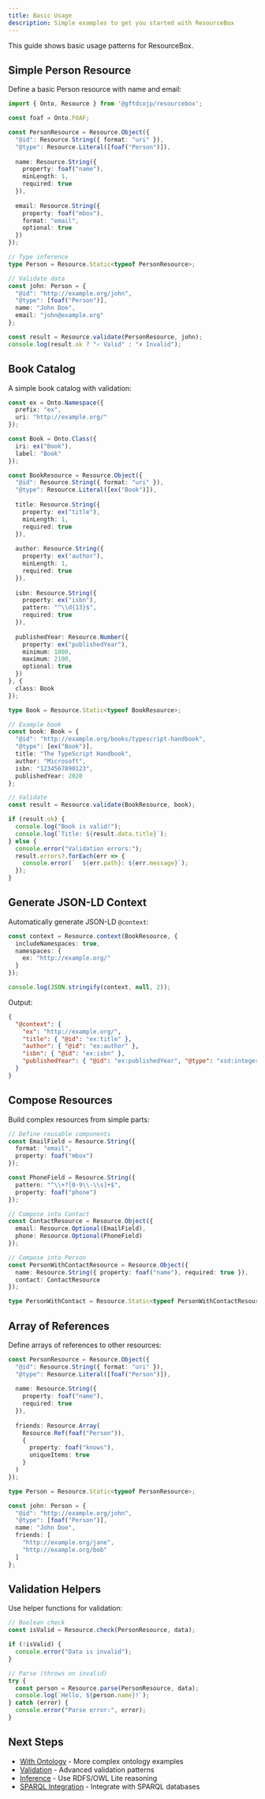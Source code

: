 ```yaml
---
title: Basic Usage
description: Simple examples to get you started with ResourceBox
---
```


This guide shows basic usage patterns for ResourceBox.

## Simple Person Resource

Define a basic Person resource with name and email:

```typescript
import { Onto, Resource } from '@gftdcojp/resourcebox';

const foaf = Onto.FOAF;

const PersonResource = Resource.Object({
  "@id": Resource.String({ format: "uri" }),
  "@type": Resource.Literal([foaf("Person")]),
  
  name: Resource.String({
    property: foaf("name"),
    minLength: 1,
    required: true
  }),
  
  email: Resource.String({
    property: foaf("mbox"),
    format: "email",
    optional: true
  })
});

// Type inference
type Person = Resource.Static<typeof PersonResource>;

// Validate data
const john: Person = {
  "@id": "http://example.org/john",
  "@type": [foaf("Person")],
  name: "John Doe",
  email: "john@example.org"
};

const result = Resource.validate(PersonResource, john);
console.log(result.ok ? "✓ Valid" : "✗ Invalid");
```

## Book Catalog

A simple book catalog with validation:

```typescript
const ex = Onto.Namespace({
  prefix: "ex",
  uri: "http://example.org/"
});

const Book = Onto.Class({
  iri: ex("Book"),
  label: "Book"
});

const BookResource = Resource.Object({
  "@id": Resource.String({ format: "uri" }),
  "@type": Resource.Literal([ex("Book")]),
  
  title: Resource.String({
    property: ex("title"),
    minLength: 1,
    required: true
  }),
  
  author: Resource.String({
    property: ex("author"),
    minLength: 1,
    required: true
  }),
  
  isbn: Resource.String({
    property: ex("isbn"),
    pattern: "^\\d{13}$",
    required: true
  }),
  
  publishedYear: Resource.Number({
    property: ex("publishedYear"),
    minimum: 1800,
    maximum: 2100,
    optional: true
  })
}, {
  class: Book
});

type Book = Resource.Static<typeof BookResource>;

// Example book
const book: Book = {
  "@id": "http://example.org/books/typescript-handbook",
  "@type": [ex("Book")],
  title: "The TypeScript Handbook",
  author: "Microsoft",
  isbn: "1234567890123",
  publishedYear: 2020
};

// Validate
const result = Resource.validate(BookResource, book);

if (result.ok) {
  console.log("Book is valid!");
  console.log(`Title: ${result.data.title}`);
} else {
  console.error("Validation errors:");
  result.errors?.forEach(err => {
    console.error(`  ${err.path}: ${err.message}`);
  });
}
```

## Generate JSON-LD Context

Automatically generate JSON-LD `@context`:

```typescript
const context = Resource.context(BookResource, {
  includeNamespaces: true,
  namespaces: {
    ex: "http://example.org/"
  }
});

console.log(JSON.stringify(context, null, 2));
```

Output:

```json
{
  "@context": {
    "ex": "http://example.org/",
    "title": { "@id": "ex:title" },
    "author": { "@id": "ex:author" },
    "isbn": { "@id": "ex:isbn" },
    "publishedYear": { "@id": "ex:publishedYear", "@type": "xsd:integer" }
  }
}
```

## Compose Resources

Build complex resources from simple parts:

```typescript
// Define reusable components
const EmailField = Resource.String({
  format: "email",
  property: foaf("mbox")
});

const PhoneField = Resource.String({
  pattern: "^\\+?[0-9\\-\\s]+$",
  property: foaf("phone")
});

// Compose into Contact
const ContactResource = Resource.Object({
  email: Resource.Optional(EmailField),
  phone: Resource.Optional(PhoneField)
});

// Compose into Person
const PersonWithContactResource = Resource.Object({
  name: Resource.String({ property: foaf("name"), required: true }),
  contact: ContactResource
});

type PersonWithContact = Resource.Static<typeof PersonWithContactResource>;
```

## Array of References

Define arrays of references to other resources:

```typescript
const PersonResource = Resource.Object({
  "@id": Resource.String({ format: "uri" }),
  "@type": Resource.Literal([foaf("Person")]),
  
  name: Resource.String({
    property: foaf("name"),
    required: true
  }),
  
  friends: Resource.Array(
    Resource.Ref(foaf("Person")),
    {
      property: foaf("knows"),
      uniqueItems: true
    }
  )
});

type Person = Resource.Static<typeof PersonResource>;

const john: Person = {
  "@id": "http://example.org/john",
  "@type": [foaf("Person")],
  name: "John Doe",
  friends: [
    "http://example.org/jane",
    "http://example.org/bob"
  ]
};
```

## Validation Helpers

Use helper functions for validation:

```typescript
// Boolean check
const isValid = Resource.check(PersonResource, data);

if (!isValid) {
  console.error("Data is invalid");
}

// Parse (throws on invalid)
try {
  const person = Resource.parse(PersonResource, data);
  console.log(`Hello, ${person.name}!`);
} catch (error) {
  console.error("Parse error:", error);
}
```

## Next Steps

- [With Ontology](/examples/ontology/) - More complex ontology examples
- [Validation](/examples/validation/) - Advanced validation patterns
- [Inference](/examples/inference/) - Use RDFS/OWL Lite reasoning
- [SPARQL Integration](/examples/sparql/) - Integrate with SPARQL databases

